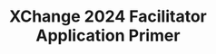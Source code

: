 ---
title: XChange 2024 Facilitator Application Primer
redirect_to: https://drive.google.com/file/d/1TS5SLGU_yDgP0KTlRW7TJFtH3QA3RzpK/view?usp=sharing
redirect_from: 
  - /XC24FaciAppPrimer
  - /xc24faciappprimer
---